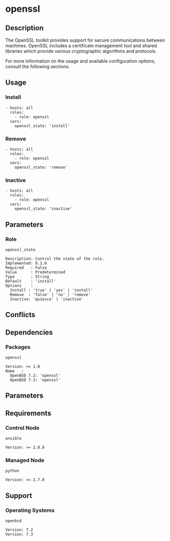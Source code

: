 # openssl

## Description

The OpenSSL toolkit provides support for secure communications between machines.
OpenSSL includes a certificate management tool and shared libraries which
provide various cryptographic algorithms and protocols.

For more information on the usage and available configuration options,
consult the following sections.

## Usage

### Install

```
- hosts: all
  roles:
    - role: openssl
  vars:
    openssl_state: 'install'
```

### Remove

```
- hosts: all
  roles:
    - role: openssl
  vars:
    openssl_state: 'remove'
```

### Inactive

```
- hosts: all
  roles:
    - role: openssl
  vars:
    openssl_state: 'inactive'
```

## Parameters

### Role

`openssl_state`

    Description: Control the state of the role.
    Implemented: 0.1.0
    Required   : False
    Value      : Predetermined
    Type       : String
    Default    : 'install'
    Options    :
      Install : 'true' | 'yes' | 'install'
      Remove  : 'false' | 'no' | 'remove'
      Inactive: 'quiesce' | 'inactive'

## Conflicts

## Dependencies

### Packages

`openssl`

    Version: >= 1.0
    Name   :
      OpenBSD 7.2: 'openssl'
      OpenBSD 7.3: 'openssl'

## Parameters

## Requirements

### Control Node

`ansible`

    Version: >= 2.8.0

### Managed Node

`python`

    Version: >= 2.7.0

## Support

### Operating Systems

`openbsd`

    Version: 7.2
    Version: 7.3
